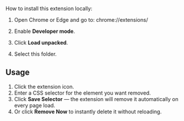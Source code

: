 How to install this extension locally:

1. Open Chrome or Edge and go to:
   chrome://extensions/

2. Enable **Developer mode**.
3. Click **Load unpacked**.
4. Select this folder.

## Usage
1. Click the extension icon.
2. Enter a CSS selector for the element you want removed.
3. Click **Save Selector** — the extension will remove it automatically on every page load.
4. Or click **Remove Now** to instantly delete it without reloading.
